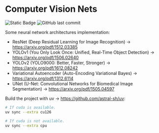 # **Computer Vision Nets**

![Static Badge](https://img.shields.io/badge/python-3.13-blue?style=for-the-badge&logo=python&logoColor=white&color=%234584b6)
![GitHub last commit](https://img.shields.io/github/last-commit/mateuszk098/computer-vision-nets?style=for-the-badge&color=%23fa9537)

Some neural network architectures implementation:

- ResNet (Deep Residual Learning for Image Recognition) &#8594; <https://arxiv.org/pdf/1512.03385>
- YOLOv1 (You Only Look Once: Unified, Real-Time Object Detection) &#8594; <https://arxiv.org/pdf/1506.02640>
- YOLOv2 (YOLO9000: Better, Faster, Stronger) &#8594; <https://arxiv.org/pdf/1612.08242>
- Variational Autoencoder (Auto-Encoding Variational Bayes) &#8594; <https://arxiv.org/pdf/1312.6114>
- UNet (U-Net: Convolutional Networks for Biomedical Image Segmentation) &#8594; <https://arxiv.org/pdf/1505.04597>

Build the project with uv &#8594; <https://github.com/astral-sh/uv>:

```bash
# If cuda is available.
uv sync --extra cu126
```

```bash
# If cuda is not available.
uv sync --extra cpu
```
